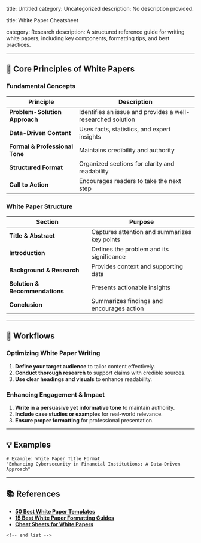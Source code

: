 title: Untitled
category: Uncategorized
description: No description provided.

title: White Paper Cheatsheet

category: Research
description: A structured reference guide for writing white papers, including key components, formatting tips, and best practices.

---

## 📄 **Core Principles of White Papers**

### **Fundamental Concepts**

| Principle                            | Description                                                 |
| ------------------------------------ | ----------------------------------------------------------- |
| **Problem-Solution Approach**  | Identifies an issue and provides a well-researched solution |
| **Data-Driven Content**        | Uses facts, statistics, and expert insights                 |
| **Formal & Professional Tone** | Maintains credibility and authority                         |
| **Structured Format**          | Organized sections for clarity and readability              |
| **Call to Action**             | Encourages readers to take the next step                    |

### **White Paper Structure**

| Section                              | Purpose                                      |
| ------------------------------------ | -------------------------------------------- |
| **Title & Abstract**           | Captures attention and summarizes key points |
| **Introduction**               | Defines the problem and its significance     |
| **Background & Research**      | Provides context and supporting data         |
| **Solution & Recommendations** | Presents actionable insights                 |
| **Conclusion**                 | Summarizes findings and encourages action    |

---

## 🔄 **Workflows**

### **Optimizing White Paper Writing**

1. **Define your target audience** to tailor content effectively.
2. **Conduct thorough research** to support claims with credible sources.
3. **Use clear headings and visuals** to enhance readability.

### **Enhancing Engagement & Impact**

1. **Write in a persuasive yet informative tone** to maintain authority.
2. **Include case studies or examples** for real-world relevance.
3. **Ensure proper formatting** for professional presentation.

---

## 💡 **Examples**

```plaintext
# Example: White Paper Title Format
"Enhancing Cybersecurity in Financial Institutions: A Data-Driven Approach"  
```

---

## 📚 **References**

- **[50 Best White Paper Templates](https://templatelab.com/white-paper-templates/)**
- **[15 Best White Paper Formatting Guides](https://www.wordtemplatesonline.net/15-best-white-paper-templates-format/)**
- **[Cheat Sheets for White Papers](https://thatwhitepaperguy.com/cheat-sheets-for-white-papers-a-new-format-for-you/)**

```
<!-- end list -->
```
